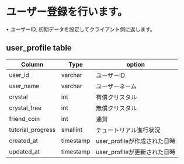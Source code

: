# ユーザー登録を行います。
• ユーザーID, 初期データを設定してクライアント側に返します。  
## user_profile table
|Column|Type|option
|------|----|----|
|user_id|varchar|ユーザーID|
|user_name|varchar|ユーザーネーム|
|crystal|int|有償クリスタル|
|crystal_free|int|無償クリスタル|
|friend_coin|int|通貨|
|tutorial_progress|smallint|チュートリアル進行状況|
|created_at|timestamp|user_profileが作成された日時|
|updated_at|timestamp|user_profileが更新された日時|
